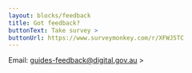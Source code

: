 ```yaml
---
layout: blocks/feedback
title: Got feedback?
buttonText: Take survey >
buttonUrl: https://www.surveymonkey.com/r/XFWJ5TC
---
```

Email: [guides-feedback@digital.gov.au](mailto:guides-feedback@digital.gov.au) >
